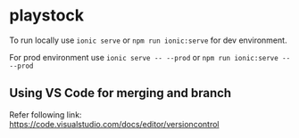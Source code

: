# playstock

To run locally use ```ionic serve``` or ```npm run ionic:serve``` for dev environment.

For prod environment use ```ionic serve -- --prod``` or ```npm run ionic:serve -- --prod```

## Using VS Code for merging and branch

Refer following link:
https://code.visualstudio.com/docs/editor/versioncontrol
